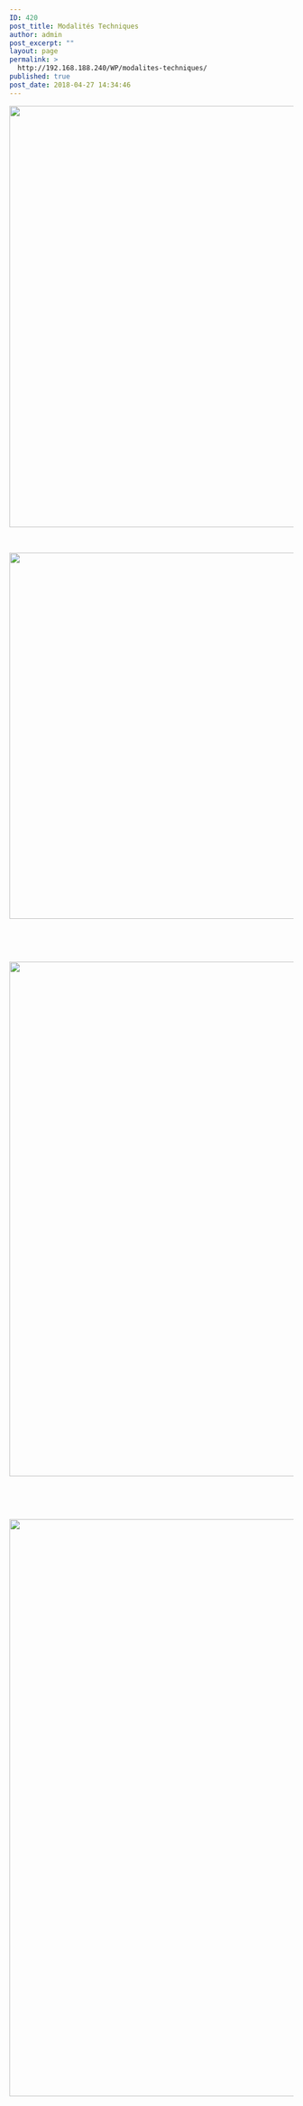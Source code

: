 ```yaml
---
ID: 420
post_title: Modalités Techniques
author: admin
post_excerpt: ""
layout: page
permalink: >
  http://192.168.188.240/WP/modalites-techniques/
published: true
post_date: 2018-04-27 14:34:46
---
```

<a href="http://192.168.188.240/WP/wp-content/uploads/2018/04/Modal_1.png"><img id="mod1" class="aligncenter size-full wp-image-421" src="http://192.168.188.240/WP/wp-content/uploads/2018/04/Modal_1.png" alt="" width="591" height="747" /></a>

&nbsp;

<a href="http://192.168.188.240/WP/wp-content/uploads/2018/04/Modal_2.png"><img id="mod2" class="aligncenter size-full wp-image-422" src="http://192.168.188.240/WP/wp-content/uploads/2018/04/Modal_2.png" alt="" width="667" height="649" /></a>

&nbsp;

&nbsp;

<a href="http://192.168.188.240/WP/wp-content/uploads/2018/04/Modal_4.png"><img id="mod3" class="aligncenter size-full wp-image-424" src="http://192.168.188.240/WP/wp-content/uploads/2018/04/Modal_4.png" alt="" width="660" height="912" /></a>

&nbsp;

&nbsp;

<a href="http://192.168.188.240/WP/wp-content/uploads/2018/04/Modal_5.png"><img id="mod4" class="aligncenter size-full wp-image-425" src="http://192.168.188.240/WP/wp-content/uploads/2018/04/Modal_5.png" alt="" width="783" height="1023" /></a>